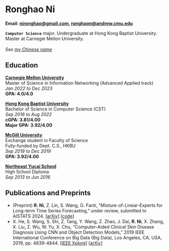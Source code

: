 # Ronghao Ni

**Email: nironghao@gmail.com, ronghaon@andrew.cmu.edu**

**`Computer Science`** major. Undergraduate at Hong Kong Baptist University. Master at Carnegie Mellon University.<br>
<br>*See [my Chinese name](chn_name)*

## Education

**[Carnegie Mellon University](https://www.cmu.edu)**<br>
Master of Science in Information Networking (Advanced Applied track)<br>
*Jan 2022 to Dec 2023*<br>
**GPA: 4.0/4.0**<br>


**[Hong Kong Baptist University](https://www.hkbu.edu.hk/)**<br>
Bachelor of Science in Computer Science (CST)<br>
*Sep 2016 to Aug 2022*<br>
**cGPA:      3.81/4.00**<br>
**Major GPA: 3.92/4.00**<br>

**[McGill University](https://mcgill.ca/)**<br>
Exchange student in Faculty of Science<br>
Fully-funded by Dept. C.S., HKBU<br>
*Sep 2019 to Dec 2019*<br>
**GPA:      3.92/4.00**<br>

**[Northeast Yucai School](http://www.neyc.cn/)**<br>
High School Diploma<br>
*Sep 2013 to Jun 2016*<br>

## Publications and Preprints

* (Preprint) **R. Ni**, Z. Lin, S. Wang, G. Fanti, "Mixture-of-Linear-Experts for Long-term Time Series Forecasting," under review, submitted to AISTATS 2024. [[arXiv](https://arxiv.org/abs/2312.06786)] [[code](https://anonymous.4open.science/r/MoLE)]
* X. He, S. Wang, S. Shi, Z. Tang, Y. Wang, Z. Zhao, J. Dai, **R. Ni**, X. Zhang, X. Liu, Z. Wu, W. Yu, X. Chu, "Computer-Aided Clinical Skin Disease Diagnosis Using CNN and Object Detection Models," 2019 IEEE International Conference on Big Data (Big Data), Los Angeles, CA, USA, 2019, pp. 4839-4844. [[IEEE Xplore](https://ieeexplore.ieee.org/document/9006528)] [[arXiv](https://arxiv.org/abs/1911.08705)]

